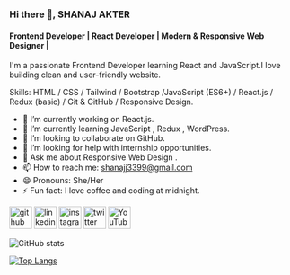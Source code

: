 
### Hi there 👋, SHANAJ AKTER
#### Frontend Developer | React Developer | Modern & Responsive Web Designer |

I'm a passionate Frontend Developer learning React and JavaScript.I love building clean and user-friendly website.

Skills:  HTML / CSS / Tailwind / Bootstrap /JavaScript (ES6+) / React.js / Redux (basic) / Git & GitHub / Responsive Design.

- 🔭 I’m currently working on React.js. 
- 🌱 I’m currently learning JavaScript , Redux , WordPress. 
- 👯 I’m looking to collaborate on GitHub. 
- 🤔 I’m looking for help with  internship opportunities. 
- 💬 Ask me about Responsive Web Design . 
- 📫 How to reach me: shanajj3399@gmail.com 
- 😄 Pronouns: She/Her 
- ⚡ Fun fact: I love coffee and coding at midnight. 


[<img src='https://cdn.jsdelivr.net/npm/simple-icons@3.0.1/icons/github.svg' alt='github' height='40'>](https://github.com/shanajj3399)  [<img src='https://cdn.jsdelivr.net/npm/simple-icons@3.0.1/icons/linkedin.svg' alt='linkedin' height='40'>](https://www.linkedin.com/in/https://www.linkedin.com/in/shanaj-akter-6036a9379//)  [<img src='https://cdn.jsdelivr.net/npm/simple-icons@3.0.1/icons/instagram.svg' alt='instagram' height='40'>](https://www.instagram.com/https://www.instagram.com/shana_jjakter//)  [<img src='https://cdn.jsdelivr.net/npm/simple-icons@3.0.1/icons/twitter.svg' alt='twitter' height='40'>](https://twitter.com/https://x.com/shanajj3399)  [<img src='https://cdn.jsdelivr.net/npm/simple-icons@3.0.1/icons/youtube.svg' alt='YouTube' height='40'>](https://www.youtube.com/channel/https://www.youtube.com/@shanajj3399)  


![GitHub stats](https://github-readme-stats.vercel.app/api?username=shanajj3399&show_icons=true)  

[![Top Langs](https://github-readme-stats.vercel.app/api/top-langs/?username=shanajj3399)](https://github.com/anuraghazra/github-readme-stats)

  

